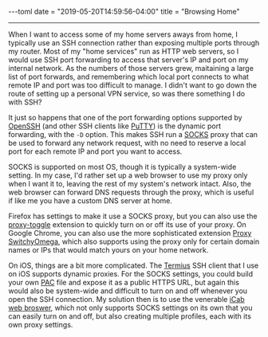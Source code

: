 ---toml
date = "2019-05-20T14:59:56-04:00"
title = "Browsing Home"

---

When I want to access some of my home servers aways from home, I typically use an SSH connection rather than exposing
multiple ports through my router. Most of my "home services" run as HTTP web servers, so I would use
SSH port forwarding to access that server's IP and port on my internal network. As the numbers of those
servers grew, maitaining a large list of port forwards, and remembering which local port connects to what
remote IP and port was too difficult to manage. I didn't want to go down the route of setting up a personal VPN
service, so was there something I do with SSH?

It just so happens that one of the port forwarding options supported by [OpenSSH](https://www.openssh.com/)
(and other SSH clients like [PuTTY](https://www.chiark.greenend.org.uk/~sgtatham/putty/)) is the dynamic
port forwarding, with the `-D` option. This makes
SSH run a [SOCKS](https://en.wikipedia.org/wiki/SOCKS) proxy that can be used to forward any network
request, with no need to reserve a local port for each remote IP and port you want to access.

SOCKS is supported on most OS, though it is typically a system-wide setting. In my case, I'd rather
set up a web browser to use my proxy only when I want it to, leaving the rest of my system's network
intact. Also, the web browser can forward DNS requests through the proxy, which is useful if like me
you have a custom DNS server at home.

Firefox has settings to make it use a SOCKS proxy, but you can also use the
[proxy-toggle](https://addons.mozilla.org/en-US/firefox/addon/proxy-toggle/) extension to quickly
turn on or off its use of your proxy. On Google Chrome, you can also use the more sophisticated
extension [Proxy SwitchyOmega](https://chrome.google.com/webstore/detail/proxy-switchyomega/padekgcemlokbadohgkifijomclgjgif),
which also supports using the proxy only for certain domain names or IPs that would match yours
on your home network.

On iOS, things are a bit more complicated.
The [Termius](https://www.termius.com/) SSH client
that I use on iOS supports dynamic proxies.
For the SOCKS settings, you could build your own [PAC](https://en.wikipedia.org/wiki/Proxy_auto-config)
file and expose it as a public HTTPS URL, but again this would also be system-wide and difficult to turn on and off
whenever you open the SSH connection. My solution then is to use the venerable
[iCab web broswer](https://itunes.apple.com/ca/app/icab-mobile-web-browser/id308111628?l=fr&mt=8), which not only supports
SOCKS settings on its own that you can easily turn on and off, but also creating multiple profiles, each with its own proxy settings.
